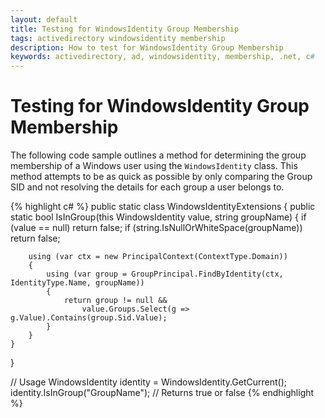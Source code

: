 ```yaml
---
layout: default
title: Testing for WindowsIdentity Group Membership
tags: activedirectory windowsidentity membership  
description: How to test for WindowsIdentity Group Membership
keywords: activedirectory, ad, windowsidentity, membership, .net, c#
---
```


# Testing for WindowsIdentity Group Membership

The following code sample outlines a method for determining the group membership of a Windows user using the `WindowsIdentity` class. This method attempts to be as quick as possible by only comparing the Group SID and not resolving the details for each group a user belongs to.

{% highlight c# %}
public static class WindowsIdentityExtensions
{
    public static bool IsInGroup(this WindowsIdentity value, string groupName)
    {
        if (value == null)
            return false;
        if (string.IsNullOrWhiteSpace(groupName))
            return false;

        using (var ctx = new PrincipalContext(ContextType.Domain))
        {
            using (var group = GroupPrincipal.FindByIdentity(ctx, IdentityType.Name, groupName))
            {
                return group != null &&
                    value.Groups.Select(g => g.Value).Contains(group.Sid.Value);
            }
        }
    }
}

// Usage
WindowsIdentity identity = WindowsIdentity.GetCurrent();
identity.IsInGroup("GroupName"); // Returns true or false
{% endhighlight %}
